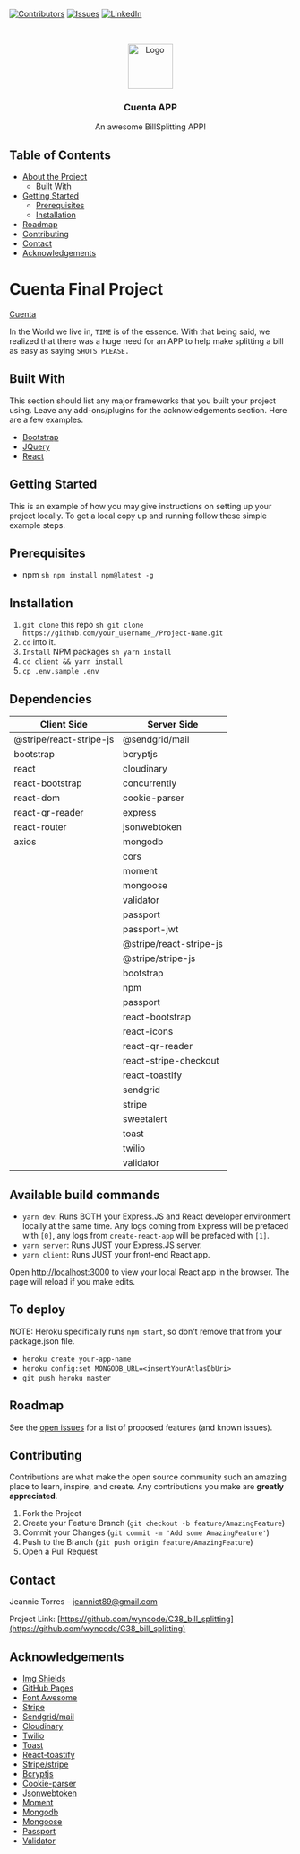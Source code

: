 <!-- PROJECT SHIELDS -->
<!--
*** I'm using markdown "reference style" links for readability.
*** Reference links are enclosed in brackets [ ] instead of parentheses ( ).
*** See the bottom of this document for the declaration of the reference variables
-->

[![Contributors][contributors-shield]][contributors-url]
[![Issues][issues-shield]][issues-url]
[![LinkedIn][linkedin-shield]][linkedin-url]

<!-- PROJECT LOGO -->
<br />
<p align="center">
  <a href=https://github.com/wyncode/C38_bill_splitting">
    <img src="https://res.cloudinary.com/jeanniet89/image/upload/v1598822858/Cuenta%20App/Cuenta_shield_yis559.png" alt="Logo" width="80" height="80">
  </a>

  <h3 align="center">Cuenta APP</h3>

  <p align="center">
    An awesome BillSplitting APP!
  </p>
</p>

<!-- TABLE OF CONTENTS -->

## Table of Contents

- [About the Project](#about-the-project)
  - [Built With](#built-with)
- [Getting Started](#getting-started)
  - [Prerequisites](#prerequisites)
  - [Installation](#installation)
- [Roadmap](#roadmap)
- [Contributing](#contributing)
- [Contact](#contact)
- [Acknowledgements](#acknowledgements)

<!-- ABOUT THE PROJECT -->

# Cuenta Final Project

[Cuenta](https://cuenta-final-app.herokuapp.com/)

In the World we live in, `TIME` is of the essence. With that being said, we realized that there was a huge need for an APP to help make splitting a bill as easy as saying `SHOTS PLEASE.`

## Built With

This section should list any major frameworks that you built your project using. Leave any add-ons/plugins for the acknowledgements section. Here are a few examples.

- [Bootstrap](https://getbootstrap.com)
- [JQuery](https://jquery.com)
- [React](https://react.com)

<!-- GETTING STARTED -->

## Getting Started

This is an example of how you may give instructions on setting up your project locally.
To get a local copy up and running follow these simple example steps.

## Prerequisites

- npm
  `sh npm install npm@latest -g `

## Installation

1. `git clone` this repo
   `sh git clone https://github.com/your_username_/Project-Name.git `
2. `cd` into it.
3. `Install` NPM packages
   `sh yarn install `
4. `cd client && yarn install`
5. `cp .env.sample .env`

## Dependencies

| Client Side             | Server Side             |
| ----------------------- | ----------------------- |
| @stripe/react-stripe-js | @sendgrid/mail          |
| bootstrap               | bcryptjs                |
| react                   | cloudinary              |
| react-bootstrap         | concurrently            |
| react-dom               | cookie-parser           |
| react-qr-reader         | express                 |
| react-router            | jsonwebtoken            |
| axios                   | mongodb                 |
|                         | cors                    |
|                         | moment                  |
|                         | mongoose                |
|                         | validator               |
|                         | passport                |
|                         | passport-jwt            |
|                         | @stripe/react-stripe-js |
|                         | @stripe/stripe-js       |
|                         | bootstrap               |
|                         | npm                     |
|                         | passport                |
|                         | react-bootstrap         |
|                         | react-icons             |
|                         | react-qr-reader         |
|                         | react-stripe-checkout   |
|                         | react-toastify          |
|                         | sendgrid                |
|                         | stripe                  |
|                         | sweetalert              |
|                         | toast                   |
|                         | twilio                  |
|                         | validator               |

## Available build commands

- `yarn dev`: Runs BOTH your Express.JS and React developer environment locally at the same time. Any logs coming from Express will be prefaced with `[0]`, any logs from `create-react-app` will be prefaced with `[1]`.
- `yarn server`: Runs JUST your Express.JS server.
- `yarn client`: Runs JUST your front-end React app.

Open [http://localhost:3000](http://localhost:3000) to view your local React app in the browser. The page will reload if you make edits.

## To deploy

NOTE: Heroku specifically runs `npm start`, so don't remove that from your package.json file.

- `heroku create your-app-name`
- `heroku config:set MONGODB_URL=<insertYourAtlasDbUri>`
- `git push heroku master`

<!-- ROADMAP -->

## Roadmap

See the [open issues](https://github.com/othneildrew/Best-README-Template/issues) for a list of proposed features (and known issues).

<!-- CONTRIBUTING -->

## Contributing

Contributions are what make the open source community such an amazing place to learn, inspire, and create.
Any contributions you make are **greatly appreciated**.

1. Fork the Project
2. Create your Feature Branch (`git checkout -b feature/AmazingFeature`)
3. Commit your Changes (`git commit -m 'Add some AmazingFeature'`)
4. Push to the Branch (`git push origin feature/AmazingFeature`)
5. Open a Pull Request

<!-- CONTACT -->

## Contact

Jeannie Torres - jeanniet89@gmail.com

Project Link: [https://github.com/wyncode/C38_bill_splitting](https://github.com/wyncode/C38_bill_splitting)

<!-- ACKNOWLEDGEMENTS -->

## Acknowledgements

- [Img Shields](https://shields.io)
- [GitHub Pages](https://pages.github.com)
- [Font Awesome](https://fontawesome.com)
- [Stripe](https://stripe.com/)
- [Sendgrid/mail](https://sendgrid.com/)
- [Cloudinary](https://cloudinary.com/)
- [Twilio](https://www.twilio.com/messaging)
- [Toast](https://www.toast.com/kr)
- [React-toastify](https://www.npmjs.com/package/react-toastify)
- [Stripe/stripe](https://www.npmjs.com/package/react-stripe-elements)
- [Bcryptjs](https://coderrocketfuel.com/article/using-bcrypt-to-hash-and-check-passwords-in-node-js)
- [Cookie-parser](https://riptutorial.com/node-js/example/6012/using-a-template-engine)
- [Jsonwebtoken](https://jwt.io/introduction/)
- [Moment](https://momentjs.com/)
- [Mongodb](https://www.mongodb.com/)
- [Mongoose](https://medium.com/swlh/connecting-a-node-application-to-mongodb-using-mongoose-devdocs-3c924431efce)
- [Passport](https://www.mokuji.me/article/passport-hashing-remember)
- [Validator](https://yarnpkg.com/package/validator)

<!-- MARKDOWN LINKS & IMAGES -->

[contributors-shield]: https://img.shields.io/github/contributors/wyncode/C38_bill_splitting.svg?style=flat-square
[contributors-url]: https://github.com/wyncode/C38_bill_splitting/graphs/contributors
[linkedin-shield]: https://img.shields.io/badge/-LinkedIn-black.svg?style=flat-square&logo=linkedin&colorB=555
[linkedin-url]: https://linkedin.com/in/jeannie-torres-6628bb96/
[issues-shield]: https://img.shields.io/github/issues/wyncode/C38_bill_splitting.svg?style=flat-square
[issues-url]: https://github.com/wyncode/C38_bill_splitting/issues
